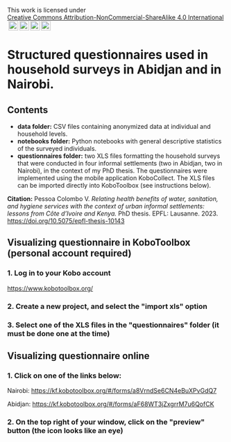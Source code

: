  <p xmlns:cc="http://creativecommons.org/ns#" >This work is licensed under <a href="https://creativecommons.org/licenses/by-nc-sa/4.0/?ref=chooser-v1" target="_blank" rel="license noopener noreferrer" style="display:inline-block;">Creative Commons Attribution-NonCommercial-ShareAlike 4.0 International <img style="height:22px!important;margin-left:3px;vertical-align:text-bottom;" src="https://mirrors.creativecommons.org/presskit/icons/cc.svg?ref=chooser-v1" alt=""><img style="height:22px!important;margin-left:3px;vertical-align:text-bottom;" src="https://mirrors.creativecommons.org/presskit/icons/by.svg?ref=chooser-v1" alt=""><img style="height:22px!important;margin-left:3px;vertical-align:text-bottom;" src="https://mirrors.creativecommons.org/presskit/icons/nc.svg?ref=chooser-v1" alt=""><img style="height:22px!important;margin-left:3px;vertical-align:text-bottom;" src="https://mirrors.creativecommons.org/presskit/icons/sa.svg?ref=chooser-v1" alt=""></a></p>

# Structured questionnaires used in household surveys in Abidjan and in Nairobi.

##
## Contents
- **data folder:** CSV files containing anonymized data at individual and household levels.
- **notebooks folder:** Python notebooks with general descriptive statistics of the surveyed individuals.
- **questionnaires folder:** two XLS files formatting the household surveys that were conducted in four informal settlements (two in Abidjan, two in Nairobi), in the context of my PhD thesis. The questionnaires were implemented using the mobile application KoboCollect. The XLS files can be imported directly into KoboToolbox (see instructions below).

**Citation:** Pessoa Colombo V. *Relating health benefits of water, sanitation, and hygiene services with the context of urban informal settlements: lessons from Côte d’Ivoire and Kenya.* PhD thesis. EPFL: Lausanne. 2023. https://doi.org/10.5075/epfl-thesis-10143

##
## Visualizing questionnaire in KoboToolbox (personal account required)

### 1. Log in to your Kobo account

https://www.kobotoolbox.org/

### 2. Create a new project, and select the "import xls" option

### 3. Select one of the XLS files in the "questionnaires" folder (it must be done one at the time)

##
## Visualizing questionnaire online

### 1. Click on one of the links below:

Nairobi: https://kf.kobotoolbox.org/#/forms/a8VrndSe6CN4eBuXPvGdQ7

Abidjan: https://kf.kobotoolbox.org/#/forms/aF68WT3jZxgrrM7u6QofCK

### 2. On the top right of your window, click on the "preview" button (the icon looks like an eye)

